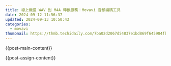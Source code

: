 ```yaml
---
title: 線上無償 WAV 到 M4A 轉換服務：Movavi 音頻編碼工具
date: 2024-09-12 11:56:37
updated: 2024-09-13 10:50:43
categories:
  - movavi
thumbnail: https://thmb.techidaily.com/7ba02d2067d54837e1bd869f645984fb69141a6a34b2694ff1529f9b0220b04e.jpg
---
```


{{post-main-content}}

<ins class="adsbygoogle"
     style="display:block"
     data-ad-format="autorelaxed"
     data-ad-client="ca-pub-7571918770474297"
     data-ad-slot="1223367746"></ins>

{{post-assign-content}}

<ins class="adsbygoogle"
     style="display:block"
     data-ad-client="ca-pub-7571918770474297"
     data-ad-slot="8358498916"
     data-ad-format="auto"
     data-full-width-responsive="true"></ins>
